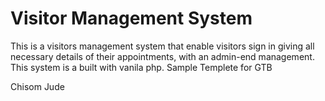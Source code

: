# Visitor Management System
This is a visitors management system that enable visitors sign in giving all necessary details of their appointments, with an admin-end management. This system is a built with vanila php. Sample Templete for GTB

Chisom Jude

